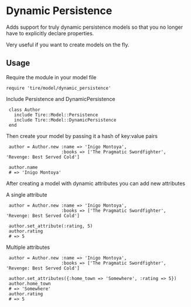 # Dynamic Persistence

Adds support for truly dynamic persistence models so that you no longer have to explicitly declare properties.

Very useful if you want to create models on the fly.

## Usage

Require the module in your model file

	require 'tire/model/dynamic_persistence'

Include Persistence and DynamicPersistence

	 class Author
	   include Tire::Model::Persistence
	   include Tire::Model::DynamicPersistence
	 end

Then create your model by passing it a hash of key:value pairs

	 author = Author.new :name => 'Inigo Montoya',
	                     :books => ['The Pragmatic Swordfighter', 'Revenge: Best Served Cold']

	 author.name
	 # => 'Inigo Montoya'

After creating a model with dynamic attributes you can add new attributes

A single attribute

     author = Author.new :name => 'Inigo Montoya',
                         :books => ['The Pragmatic Swordfighter', 'Revenge: Best Served Cold']

     author.set_attribute(:rating, 5)
     author.rating
     # => 5

Multiple attributes

     author = Author.new :name => 'Inigo Montoya',
                         :books => ['The Pragmatic Swordfighter', 'Revenge: Best Served Cold']

     author.set_attributes({:home_town => 'Somewhere', :rating => 5})
     author.home_town
     # => 'Somewhere'
     author.rating
     # => 5
